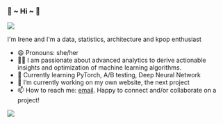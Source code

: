 ### 👋  ~ Hi ~ 👋 

[![](https://cdn.dribbble.com/users/2646423/screenshots/5507196/media/5540b367737027abdae6ef05bbc2e475.gif)](https://dribbble.com/shots/5507196-women-who-code)

<!--
**irenechang1510/irenechang1510** is a ✨ _special_ ✨ repository because its `README.md` (this file) appears on your GitHub profile.

Here are some ideas to get you started:

- 🔭 I’m currently working on ...
- 🌱 I’m currently learning ...
- 👯 I’m looking to collaborate on ...
- 🤔 I’m looking for help with ...
- 💬 Ask me about ...
- 📫 How to reach me: ...
- 😄 Pronouns: ...
- ⚡ Fun fact: ...
-->

I'm Irene and I'm a data, statistics, architecture and kpop enthusiast

- 😄 Pronouns: she/her
- 👩‍💻 I am passionate about advanced analytics to derive actionable insights and optimization of machine learning algorithms.
- 🌱 Currently learning PyTorch, A/B testing, Deep Neural Network
- 🔭 I’m currently working on my own website, the next project
- 📫 How to reach me: [email](mailto:binh.chang@tufts.edu). Happy to connect and/or collaborate on a project!

![](https://komarev.com/ghpvc/?username=irenechang1510&color=A4CEE5)
